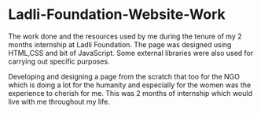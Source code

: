 # Ladli-Foundation-Website-Work
The work done and the resources used by me during the tenure of my 2 months internship at Ladli Foundation. 
The page was designed using HTML,CSS and  bit of JavaScript. Some external libraries were also used for carrying out specific purposes. 

Developing and designing a page from the scratch that too for the NGO which is doing a lot for the humanity and especially for the women was the experience to cherish for me. This was 2 months of internship which would live with me throughout my life. 

